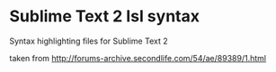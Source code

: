 # Sublime Text 2 lsl syntax

Syntax highlighting files for Sublime Text 2 

taken from http://forums-archive.secondlife.com/54/ae/89389/1.html

